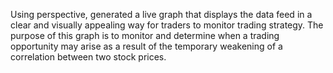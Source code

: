 Using perspective, generated a live graph that displays the data feed in a clear and visually appealing way for traders to monitor trading strategy. The purpose of this graph is to monitor and determine when a trading opportunity may arise as a result of the temporary weakening of a correlation between two stock prices.
